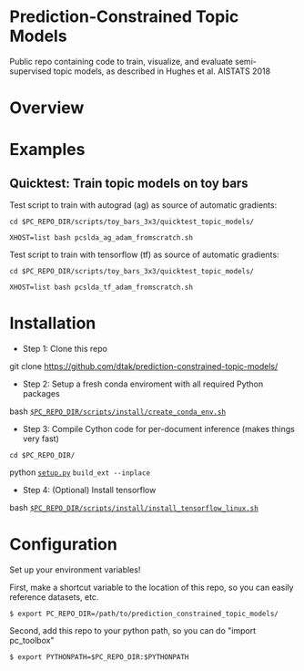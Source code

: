 # Prediction-Constrained Topic Models
Public repo containing code to train, visualize, and evaluate semi-supervised topic models, as described in Hughes et al. AISTATS 2018

# Overview

# Examples

## Quicktest: Train topic models on toy bars

Test script to train with autograd (ag) as source of automatic gradients:
```
cd $PC_REPO_DIR/scripts/toy_bars_3x3/quicktest_topic_models/

XHOST=list bash pcslda_ag_adam_fromscratch.sh 
```

Test script to train with tensorflow (tf) as source of automatic gradients:
```
cd $PC_REPO_DIR/scripts/toy_bars_3x3/quicktest_topic_models/

XHOST=list bash pcslda_tf_adam_fromscratch.sh 
```



# Installation

* Step 1: Clone this repo

git clone https://github.com/dtak/prediction-constrained-topic-models/

* Step 2: Setup a fresh conda enviroment with all required Python packages

bash [`$PC_REPO_DIR/scripts/install/create_conda_env.sh`](https://github.com/dtak/prediction-constrained-topic-models/tree/master/scripts/install/create_conda_env.sh)

* Step 3: Compile Cython code for per-document inference (makes things very fast)

`cd $PC_REPO_DIR/`

python [`setup.py`](https://github.com/dtak/prediction-constrained-topic-models/tree/master/setup.py) `build_ext --inplace`

* Step 4: (Optional) Install tensorflow

bash [`$PC_REPO_DIR/scripts/install/install_tensorflow_linux.sh`](https://github.com/dtak/prediction-constrained-topic-models/tree/master/scripts/install/install_tensorflow_linux.sh)

# Configuration

Set up your environment variables!

First, make a shortcut variable to the location of this repo, so you can easily reference datasets, etc.

    $ export PC_REPO_DIR=/path/to/prediction_constrained_topic_models/

Second, add this repo to your python path, so you can do "import pc_toolbox"

    $ export PYTHONPATH=$PC_REPO_DIR:$PYTHONPATH

